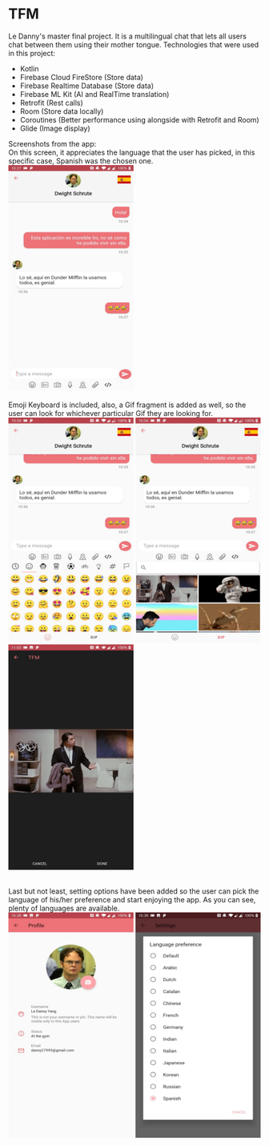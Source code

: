 # TFM
Le Danny's master final project. It is a multilingual chat that lets all users chat between them using their mother tongue.
Technologies that were used in this project: 
- Kotlin
- Firebase Cloud FireStore (Store data)
- Firebase Realtime Database (Store data)
- Firebase ML Kit (AI and RealTime translation)
- Retrofit (Rest calls)
- Room (Store data locally)
- Coroutines (Better performance using alongside with Retrofit and Room)
- Glide (Image display)

Screenshots from the app: <br/>
On this screen, it appreciates the language that the user has picked, in this specific case, Spanish was the chosen one.
<br/>
<img src="https://github.com/Dannyang27/TFM/blob/master/readme_img/md1.jpeg" width="250" height="450">
<br/><br/>
Emoji Keyboard is included, also, a Gif fragment is added as well, so the user can look for whichever particular Gif they are looking for.
<br/>
<img src="https://github.com/Dannyang27/TFM/blob/master/readme_img/md4.jpeg" width="250" height="450">
<img src="https://github.com/Dannyang27/TFM/blob/master/readme_img/md5.jpeg" width="250" height="450">
<img src="https://github.com/Dannyang27/TFM/blob/master/readme_img/md6.jpeg" width="250" height="450">
<br/><br/>

Last but not least, setting options have been added so the user can pick the language of his/her preference and start enjoying the app. As you can see, plenty of languages are available.
<br/>
<img src="https://github.com/Dannyang27/TFM/blob/master/readme_img/md2.jpeg" width="250" height="450">
<img src="https://github.com/Dannyang27/TFM/blob/master/readme_img/md3.jpeg" width="250" height="450">
